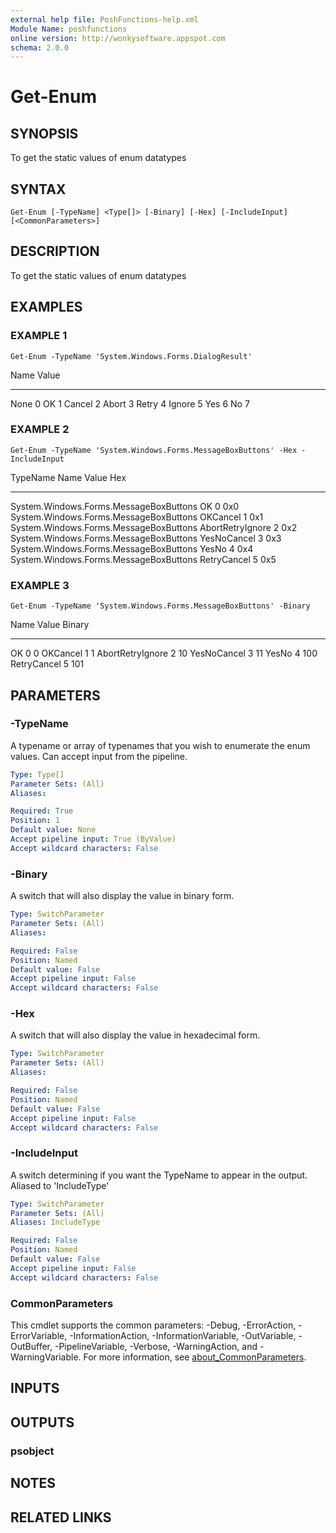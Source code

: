 ```yaml
---
external help file: PoshFunctions-help.xml
Module Name: poshfunctions
online version: http://wonkysoftware.appspot.com
schema: 2.0.0
---
```


# Get-Enum

## SYNOPSIS
To get the static values of enum datatypes

## SYNTAX

```
Get-Enum [-TypeName] <Type[]> [-Binary] [-Hex] [-IncludeInput] [<CommonParameters>]
```

## DESCRIPTION
To get the static values of enum datatypes

## EXAMPLES

### EXAMPLE 1
```
Get-Enum -TypeName 'System.Windows.Forms.DialogResult'
```

Name   Value
----   -----
None       0
OK         1
Cancel     2
Abort      3
Retry      4
Ignore     5
Yes        6
No         7

### EXAMPLE 2
```
Get-Enum -TypeName 'System.Windows.Forms.MessageBoxButtons' -Hex -IncludeInput
```

TypeName                               Name             Value Hex
--------                               ----             ----- ---
System.Windows.Forms.MessageBoxButtons OK                   0 0x0
System.Windows.Forms.MessageBoxButtons OKCancel             1 0x1
System.Windows.Forms.MessageBoxButtons AbortRetryIgnore     2 0x2
System.Windows.Forms.MessageBoxButtons YesNoCancel          3 0x3
System.Windows.Forms.MessageBoxButtons YesNo                4 0x4
System.Windows.Forms.MessageBoxButtons RetryCancel          5 0x5

### EXAMPLE 3
```
Get-Enum -TypeName 'System.Windows.Forms.MessageBoxButtons' -Binary
```

Name             Value Binary
----             ----- ------
OK                   0 0
OKCancel             1 1
AbortRetryIgnore     2 10
YesNoCancel          3 11
YesNo                4 100
RetryCancel          5 101

## PARAMETERS

### -TypeName
A typename or array of typenames that you wish to enumerate the enum values.
Can accept input from the pipeline.

```yaml
Type: Type[]
Parameter Sets: (All)
Aliases:

Required: True
Position: 1
Default value: None
Accept pipeline input: True (ByValue)
Accept wildcard characters: False
```

### -Binary
A switch that will also display the value in binary form.

```yaml
Type: SwitchParameter
Parameter Sets: (All)
Aliases:

Required: False
Position: Named
Default value: False
Accept pipeline input: False
Accept wildcard characters: False
```

### -Hex
A switch that will also display the value in hexadecimal form.

```yaml
Type: SwitchParameter
Parameter Sets: (All)
Aliases:

Required: False
Position: Named
Default value: False
Accept pipeline input: False
Accept wildcard characters: False
```

### -IncludeInput
A switch determining if you want the TypeName to appear in the output.
Aliased to 'IncludeType'

```yaml
Type: SwitchParameter
Parameter Sets: (All)
Aliases: IncludeType

Required: False
Position: Named
Default value: False
Accept pipeline input: False
Accept wildcard characters: False
```

### CommonParameters
This cmdlet supports the common parameters: -Debug, -ErrorAction, -ErrorVariable, -InformationAction, -InformationVariable, -OutVariable, -OutBuffer, -PipelineVariable, -Verbose, -WarningAction, and -WarningVariable. For more information, see [about_CommonParameters](http://go.microsoft.com/fwlink/?LinkID=113216).

## INPUTS

## OUTPUTS

### psobject
## NOTES

## RELATED LINKS
